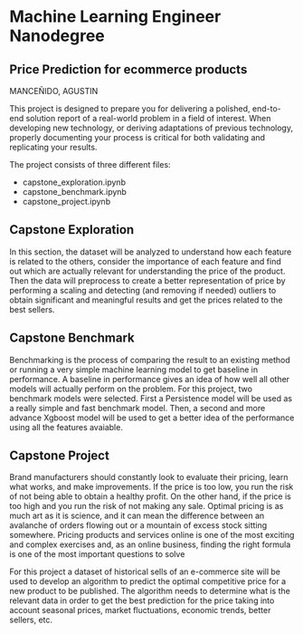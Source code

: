 # Machine Learning Engineer Nanodegree
## Price Prediction for ecommerce products
MANCEÑIDO, AGUSTIN


This project is designed to prepare you for delivering a polished, end-to-end solution report of a real-world problem in a field of interest. When developing new technology, or deriving adaptations of previous technology, properly documenting your process is critical for both validating and replicating your results.

The project consists of three different files:
  - capstone_exploration.ipynb
  - capstone_benchmark.ipynb
  - capstone_project.ipynb

## Capstone Exploration
In this section, the dataset will be analyzed to understand how each feature is related to the others, consider the importance of each feature and find out which are actually relevant for understanding the price of the product. Then the data will preprocess to create a better representation of price by performing a scaling and detecting (and removing if needed) outliers to obtain significant and meaningful results and get the prices related to the best sellers. 

## Capstone Benchmark
Benchmarking is the process of comparing the result to an existing method or running a very simple machine learning model to get baseline in performance. A baseline in performance gives an idea of how well all other models will actually perform on the problem.
For this project, two benchmark models were selected. First a Persistence model will be used as a really simple and fast benchmark model. Then, a second and more advance Xgboost model will be used to get a better idea of the performance using all the features avaiable.

## Capstone Project
Brand manufacturers should constantly look to evaluate their pricing, learn what works, and make improvements. If the price is too low, you run the risk of not being able to obtain a healthy profit. On the other hand, if the price is too high and you run the risk of not making any sale. Optimal pricing is as much art as it is science, and it can mean the difference between an avalanche of orders flowing out or a mountain of excess stock sitting somewhere. Pricing products and services online is one of the most exciting and complex exercises and, as an online business, finding the right formula is one of the most important questions to solve

For this project a dataset of historical sells of an e-commerce site will be used to develop an algorithm to predict the optimal competitive price for a new product to be published. The algorithm needs to determine what is the relevant data in order to get the best prediction for the price taking into account seasonal prices, market fluctuations, economic trends, better sellers, etc.
